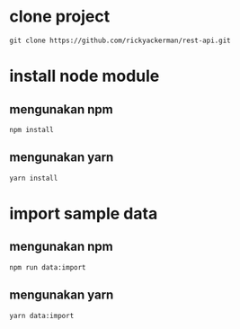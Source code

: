 # clone project
```
git clone https://github.com/rickyackerman/rest-api.git
```

# install node module
## mengunakan npm
```
npm install
```
## mengunakan yarn
```
yarn install
```

# import sample data
## mengunakan npm
```
npm run data:import
```
## mengunakan yarn
```
yarn data:import
```
